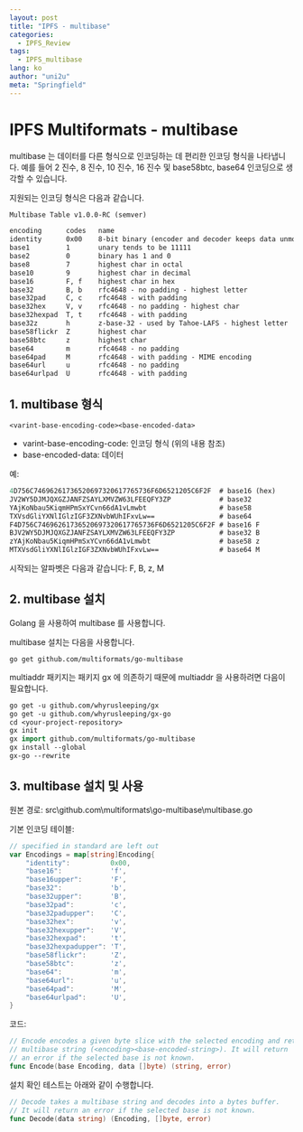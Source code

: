 ```yaml
---
layout: post
title: "IPFS - multibase"
categories:
  - IPFS_Review
tags:
  - IPFS_multibase
lang: ko
author: "uni2u"
meta: "Springfield"
---
```


# IPFS Multiformats - multibase

multibase 는 데이터를 다른 형식으로 인코딩하는 데 편리한 인코딩 형식을 나타냅니다. 예를 들어 2 진수, 8 진수, 10 진수, 16 진수 및 base58btc, base64 인코딩으로 생각할 수 있습니다.

지원되는 인코딩 형식은 다음과 같습니다.

```tex
Multibase Table v1.0.0-RC (semver)

encoding      codes   name
identity      0x00    8-bit binary (encoder and decoder keeps data unmodified)
base1         1       unary tends to be 11111
base2         0       binary has 1 and 0
base8         7       highest char in octal
base10        9       highest char in decimal
base16        F, f    highest char in hex
base32        B, b    rfc4648 - no padding - highest letter
base32pad     C, c    rfc4648 - with padding
base32hex     V, v    rfc4648 - no padding - highest char
base32hexpad  T, t    rfc4648 - with padding
base32z       h       z-base-32 - used by Tahoe-LAFS - highest letter
base58flickr  Z       highest char
base58btc     z       highest char
base64        m       rfc4648 - no padding
base64pad     M       rfc4648 - with padding - MIME encoding
base64url     u       rfc4648 - no padding
base64urlpad  U       rfc4648 - with padding
```

## 1. multibase 형식

`<varint-base-encoding-code><base-encoded-data>`

- varint-base-encoding-code: 인코딩 형식 (위의 내용 참조)
- base-encoded-data: 데이터

예:

```protobuf
4D756C74696261736520697320617765736F6D6521205C6F2F  # base16 (hex)
JV2WY5DJMJQXGZJANFZSAYLXMVZW63LFEEQFY3ZP            # base32
YAjKoNbau5KiqmHPmSxYCvn66dA1vLmwbt                  # base58
TXVsdGliYXNlIGlzIGF3ZXNvbWUhIFxvLw==                # base64
F4D756C74696261736520697320617765736F6D6521205C6F2F # base16 F
BJV2WY5DJMJQXGZJANFZSAYLXMVZW63LFEEQFY3ZP           # base32 B
zYAjKoNbau5KiqmHPmSxYCvn66dA1vLmwbt                 # base58 z
MTXVsdGliYXNlIGlzIGF3ZXNvbWUhIFxvLw==               # base64 M
```

시작되는 알파벳은 다음과 같습니다: F, B, z, M

## 2. multibase 설치

Golang 을 사용하여 multibase 를 사용합니다.

multibase 설치는 다음을 사용합니다.

`go get github.com/multiformats/go-multibase`

multiaddr 패키지는 패키지 gx 에 의존하기 때문에 multiaddr 을 사용하려면 다음이 필요합니다.

```protobuf
go get -u github.com/whyrusleeping/gx
go get -u github.com/whyrusleeping/gx-go
cd <your-project-repository>
gx init
gx import github.com/multiformats/go-multibase
gx install --global
gx-go --rewrite
```

## 3. multibase 설치 및 사용

원본 경로: src\github.com\multiformats\go-multibase\multibase.go

기본 인코딩 테이블:

```go
// specified in standard are left out
var Encodings = map[string]Encoding{
    "identity":          0x00,
    "base16":            'f',
    "base16upper":       'F',
    "base32":            'b',
    "base32upper":       'B',
    "base32pad":         'c',
    "base32padupper":    'C',
    "base32hex":         'v',
    "base32hexupper":    'V',
    "base32hexpad":      't',
    "base32hexpadupper": 'T',
    "base58flickr":      'Z',
    "base58btc":         'z',
    "base64":            'm',
    "base64url":         'u',
    "base64pad":         'M',
    "base64urlpad":      'U',
}
```

 코드:

```go
// Encode encodes a given byte slice with the selected encoding and returns a
// multibase string (<encoding><base-encoded-string>). It will return
// an error if the selected base is not known.
func Encode(base Encoding, data []byte) (string, error) 
```

설치 확인 테스트는 아래와 같이 수행합니다.

```go
// Decode takes a multibase string and decodes into a bytes buffer.
// It will return an error if the selected base is not known.
func Decode(data string) (Encoding, []byte, error) 
```
